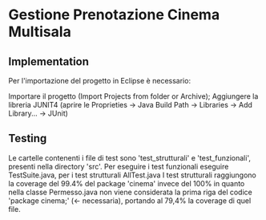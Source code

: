 # Gestione Prenotazione Cinema Multisala

## Implementation
Per l'importazione del progetto in Eclipse è necessario:

Importare il progetto (Import Projects from folder or Archive);
Aggiungere la libreria JUNIT4 (aprire le Proprieties -> Java Build Path -> Libraries -> Add Library... -> JUnit)

## Testing
Le cartelle contenenti i file di test sono 'test_strutturali' e 'test_funzionali', presenti nella directory 'src'.
Per eseguire i test funzionali eseguire TestSuite.java, per i test strutturali AllTest.java
I test strutturali raggiungono la coverage del 99.4% del package 'cinema' invece del 100% in quanto nella classe Permesso.java non viene considerata la prima riga del codice 'package cinema;' (<- necessaria), portando al 79,4% la coverage di quel file.
